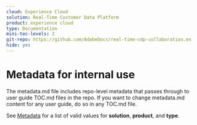 ```yaml
---
cloud: Experience Cloud
solution: Real-Time Customer Data Platform
product: experience cloud
type: Documentation
mini-toc-levels: 2
git-repo: https://github.com/AdobeDocs/real-time-cdp-collaboration.en
hide: yes
---
```


# Metadata for internal use

The metadata.md file includes repo-level metadata that passes through to user guide TOC.md files in the repo. If you want to change metadata.md content for any user guide, do so in any TOC.md file.

See [Metadata](https://experienceleague.adobe.com/docs/authoring-guide-exl/using/editing/user-guide-setup/metadata.html) for a list of valid values for **solution**, **product**, and **type**.
